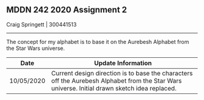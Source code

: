 ## MDDN 242 2020 Assignment 2

Craig Springett | 300441513

---

The concept for my alphabet is to base it on the Aurebesh Alphabet from the Star Wars universe.

| Date		 | Update Information											  |
|:----------:|----------------------------------------------------------------|
| 10/05/2020 | Current design direction is to base the characters off the Aurebesh Alphabet from the Star Wars universe. Initial drawn sketch idea replaced.																	 |